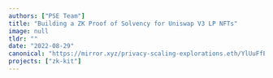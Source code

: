 ```yaml
---
authors: ["PSE Team"]
title: "Building a ZK Proof of Solvency for Uniswap V3 LP NFTs"
image: null
tldr: ""
date: "2022-08-29"
canonical: "https://mirror.xyz/privacy-scaling-explorations.eth/YlUuFfEfTB3Ws_nXqe_zg4ak_rPSM0lE2qGdrXPo_Oc"
projects: ["zk-kit"]
---
```


